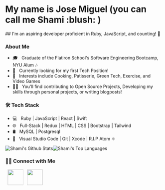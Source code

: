 <h1> My name is Jose Miguel (you can call me Shami :blush: ) </h1>
## I'm an aspiring developer proficient in Ruby, JavaScript, and counting! 👋
<h3> About Me </h3>

- 🎓 &nbsp; Graduate of the Flatiron School's Software Engineering Bootcamp, NYU Alum :notes:
- 💼 &nbsp; Currently looking for my first Tech Position!
- 🌱 &nbsp; Interests include Cooking, Patisserie, Green Tech, Exercise, and Video Games
- :technologist: &nbsp; You'll find contributing to Open Source Projects, Developing my skills through personal projects, or writing blogposts!

<h3>🛠 Tech Stack</h3>

- 💻 &nbsp; Ruby | JavaScript | React | Swift
- 🌐 &nbsp; Full-Stack | Redux | HTML | CSS | Bootstrap | Tailwind 
- 🛢 &nbsp; MySQL | Postgresql
- 🔧 &nbsp; Visual Studio Code  | Git | Xcode | R.I.P Atom :atom_symbol:	

<div div style="display: flex; flex-direction: row;" dir="auto">
<img align="center" src="https://github-readme-stats.vercel.app/api?username=shamitomita&include_all_commits=true&count_private=true&show_icons=true&line_height=20&title_color=7A7ADB&icon_color=2234AE&text_color=D3D3D3&bg_color=0,000000,130F40" alt="Shami's Github Stats">

<img align="center" src="https://github-readme-stats.vercel.app/api/top-langs/?username=shamitomita&layout=compact&text_color=daf7dc&bg_color=151515" alt="Shami's Top Languages">
</div>

<h3> 🤝🏻 Connect with Me </h3>

<p align="left">
&nbsp; <a href="https://www.linkedin.com/in/shami-tomita-rodriguez/" target="_blank" rel="noopener noreferrer"><img src="https://img.icons8.com/plasticine/100/000000/linkedin.png" width="50" /></a>
&nbsp; <a href="mailto:shamitomita@gmail.com" target="_blank" rel="noopener noreferrer"><img src="https://img.icons8.com/plasticine/100/000000/gmail.png"  width="50" /></a>
</p>
